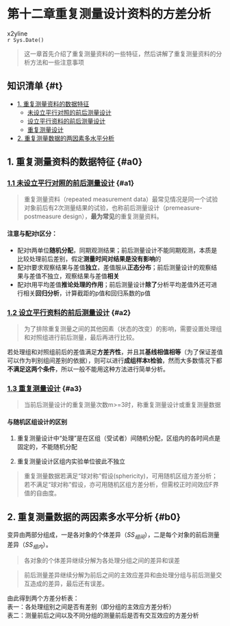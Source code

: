# 第十二章重复测量设计资料的方差分析
x2yline  
`r Sys.Date()`  

> 这一章首先介绍了重复测量资料的一些特征，然后讲解了重复测量资料的分析方法和一些注意事项

## 知识清单  {#t}
* [1. 重复测量资料的数据特征](#a0)
    * [未设立平行对照的前后测量设计](#a1)
    * [设立平行资料的前后测量设计](#a2)
    * [重复测量设计](#a3)
* [2. 重复测量数据的两因素多水平分析](#b0)
    
## 1. 重复测量资料的数据特征 {#a0}
### [1.1 未设立平行对照的前后测量设计](#t) {#a1}
> 重复测量资料（repeated measurement data）最常见情况是同一个试验对象前后有2次测量结果的试验，也称前后测量设计（premeasure-postmeasure design），**最为常见**的重复测量资料。

#### 注意与配对t区分：
* 配对t两单位**随机分配**，同期观测结果；前后测量设计不能同期观测，本质是比较处理前后差别，假定**测量时间对结果是没有影响**的
* 配对t要求观察结果与差值**独立**，差值服从**正态分布**；前后测量设计的观察结果与差值不独立，观察结果与差值**相关**
* 配对t用平均差值**推论处理的作用**；前后测量设计**除了**分析平均差值外还可进行相关**回归分析**，计算截距的p值和回归系数的p值


### [1.2 设立平行资料的前后测量设计](#t) {#a2}

> 为了排除重复测量之间的其他因素（状态的改变）的影响，需要设置处理组和对照组进行前后测量，最后再进行比较。

若处理组和对照组前后的差值满足**方差齐性**，并且其**基线相值相等**（为了保证差值可以作为判别组间差别的依据），则可以进行**成组样本t检验**，然而大多数情况下都**不满足这两个条件**，所以一般不能用这种方法进行简单分析。

### [1.3 重复测量设计](#t) {#a3}
> 当前后测量设计的重复测量次数m>=3时，称重复测量设计或重复测量数据

#### 与随机区组设计的区别

1. 重复测量设计中“处理”是在区组（受试者）间随机分配，区组内的各时间点是固定的，不能随机分配

2. 重复测量设计区组内实验单位彼此不独立

> 重复测量数据若满足“球对称”假设(sphericity)，可用随机区组方差分析；若不满足“球对称”假设，亦可用随机区组方差分析，但需校正时间效应F界值的自由度。

<!-- #### R语言实现Mauchly球对称检验 -->
<!-- 在重复测量的方差分析中，实验对象被测量多次，所以会存在组内因子，组内因子要以下面的形式特别标明出来，其中B是组间因子，W是组内因子，subject是实验对象的ID， -->
<!-- model=aov(Y ~ B * W + Error(Subject/W)) -->

## 2. 重复测量数据的两因素多水平分析 {#b0}

变异由两部分组成，一是各对象的个体差异（$SS_{组间}$），二是每个对象的前后测量差异（$SS_{组内}$）。

> 各对象的个体差异继续分解为各处理分组之间的差异和误差

> 前后测量差异继续分解为前后之间的主效应差异和由处理分组与前后测量交互造成的差异，最后还有误差。

由此得到两个方差分析表：  
表一：各处理组别之间是否有差别（即分组的主效应方差分析）  
表二：测量前后之间以及不同分组的测量前后是否有交互效应的方差分析



